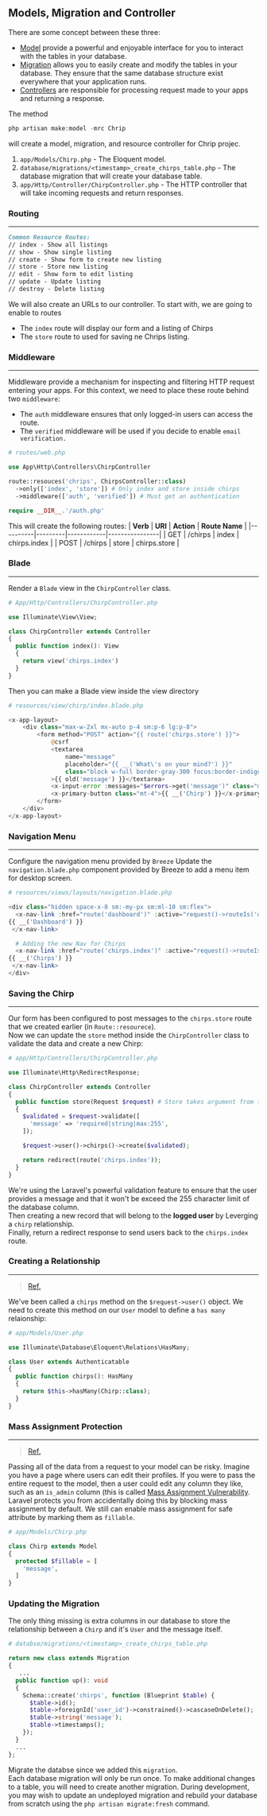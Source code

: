 ## Models, Migration and Controller
There are some concept between these three:
* [Model](https://laravel.com/docs/eloquent) provide a powerful and enjoyable interface for you to interact with the tables in your database.
* [Migration](https://laravel.com/docs/migrations) allows you to easily create and modify the tables in your database. They ensure that the same database structure exist everywhere that your application runs.
* [Controllers](https://laravel.com/docs/controllers) are responsible for processing request made to your apps and returning a response.

The method 
```php
php artisan make:model -mrc Chrip
```
will create a model, migration, and resource controller for Chrip projec.
1. `app/Models/Chirp.php` - The Eloquent model.
2. `database/migrations/<timestamp>_create_chirps_table.php` - The database migration that will create your database table.
3. `app/Http/Controller/ChirpController.php` - The HTTP controller that will take incoming requests and return responses.

### Routing
---
```markdown
Common Resource Routes:
// index - Show all listings
// show - Show single listing
// create - Show form to create new listing
// store - Store new listing
// edit - Show form to edit listing
// update - Update listing
// destroy - Delete listing  
```

We will also create an URLs to our controller. To start with, we are going to enable to routes
* The `index` route will display our form and a listing of Chirps
* The `store` route to used for saving ne Chrips listing.

### Middleware
---
Middleware provide a mechanism for inspecting and filtering HTTP request entering your apps. For this context, we need to place these route behind two `middleware`:
* The `auth` middleware ensures that only logged-in users can access the route.
* The `verified` middleware will be used if you decide to enable `email verification.`
```php
# routes/web.php

use App\Http\Controllers\ChirpController

route::resouces('chrips', ChirpsController::class)
  ->only(['index', 'store']) # Only index and store inside chirps
  ->middleware(['auth', 'verified']) # Must get an authentication

require __DIR__.'/auth.php'
```
This will create the following routes:
| **Verb** | **URI** | **Action** | **Route Name** |
|----------|---------|------------|----------------|
| GET      | /chirps | index      | chirps.index   |
| POST     | /chirps | store      | chirps.store   |

### Blade
---
Render a `Blade` view in the `ChirpController` class.
```php
# App/Http/Controllers/ChirpController.php

use Illuminate\View\View;

class ChirpController extends Controller
{
  public function index(): View
  {
    return view('chirps.index')
  }
}
```
Then you can make a Blade view inside the view directory
```php
# resources/view/chirp/index.blade.php

<x-app-layout>
    <div class="max-w-2xl mx-auto p-4 sm:p-6 lg:p-8">
        <form method="POST" action="{{ route('chirps.store') }}">
            @csrf
            <textarea
                name="message"
                placeholder="{{ __('What\'s on your mind?') }}"
                class="block w-full border-gray-300 focus:border-indigo-300 focus:ring focus:ring-indigo-200 focus:ring-opacity-50 rounded-md shadow-sm"
            >{{ old('message') }}</textarea>
            <x-input-error :messages="$errors->get('message')" class="mt-2" />
            <x-primary-button class="mt-4">{{ __('Chirp') }}</x-primary-button>
        </form>
    </div>
</x-app-layout>
```

### Navigation Menu
---
Configure the navigation menu provided by `Breeze`
Update the `navigation.blade.php` component provided by Breeze to add a menu item for desktop screen.
```php
# resources/views/layouts/navigation.blade.php

<div class="hidden space-x-8 sm:-my-px sm:ml-10 sm:flex">
  <x-nav-link :href="route('dashboard')" :active="request()->routeIs('dashboard')">
{{ __('Dashboard') }}
 </x-nav-link>

  # Adding the new Nav for Chirps
  <x-nav-link :href="route('chirps.index')" :active="request()->routeIs('chirps.index')">
{{ __('Chirps') }}
 </x-nav-link>
</div>
```

### Saving the Chirp
---
Our form has been configured to post messages to the `chirps.store` route that we created earlier (in `Route::resourece`). <br>
Now we can update the `store` method inside the `ChirpController` class to validate the data and create a new Chirp:
```php
# app/Http/Controllers/ChirpController.php

use Illuminate\Http\RedirectResponse;

class ChirpController extends Controller
{
  public function store(Request $request) # Store takes argument from the method post
  {
    $validated = $request->validate([
      'message' => 'required|string|max:255',
    ]);

    $request->user()->chirps()->create($validated);

    return redirect(route('chirps.index'));
  }
}
```
We're using the Laravel's powerful validation feature to ensure that the user provides a message and that it won't be exceed the 255 character limit of the database column. <br>
Then creating a new record that will belong to the **logged user** by Leverging a `chirp` relationship. <br>
Finally, return a redirect response to send users back to the `chirps.index` route.


### Creating a Relationship
---
>[Ref.](https://laravel.com/docs/10.x/eloquent-relationships)

We've been called a `chirps` method on the `$request->user()` object. We need to create this method on our `User` model to define a `has many` relaionship:
```php
# app/Models/User.php

use Illuminate\Database\Eloquent\Relations\HasMany;

class User extends Authenticatable
{
  public function chirps(): HasMany
  {
    return $this->hasMany(Chirp::class);
  }
}
```

### Mass Assignment Protection
---
> [Ref.](https://laravel.com/docs/eloquent#mass-assignment)

Passing all of the data from a request to your model can be risky. Imagine you have a page where users can edit their profiles. If you were to pass the entire request to the model, then a user could edit any column they like, such as an `is_admin` column (this is called [Mass Assignment Vulnerability](https://en.wikipedia.org/wiki/Mass_assignment_vulnerability). <br>
Laravel protects you from accidentally doing this by blocking mass assignment by default. We still can enable mass assignment for safe attribute by marking them as `fillable`.
```php
# app/Models/Chirp.php

class Chirp extends Model
{
  protected $fillable = [
    'message',
  ]
}
```

### Updating the Migration
The only thing missing is extra columns in our database to store the relationship between a `Chirp` and it's `User` and the message itself. <br>
```php
# databse/migrations/<timestamp>_create_chirps_table.php

return new class extends Migration
{
   ...
  public function up(): void
  {
    Schema::create('chirps', function (Blueprint $table) {
      $table->id();
      $table->foreignId('user_id')->constrained()->cascaseOnDelete();
      $table->string('message');
      $table->timestamps();
    });
  }
  ...
};
```
Migrate the databse since we added this `migration`. <br>
Each database migration will only be run once. To make additional changes to a table, you will need to create another migration. During development, you may wish to update an undeployed migration and rebuild your database from scratch using the `php artisan migrate:fresh` command.

